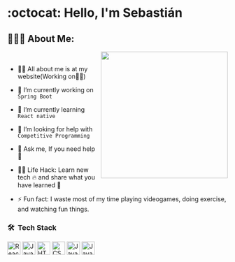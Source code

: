 <!-- <h1 align="center">Hello<img src="https://raw.githubusercontent.com/ABSphreak/ABSphreak/master/gifs/Hi.gif" width="30px"> I'm Software Engineer</h1> -->
<!-- 
<div align="center">
  <img src ="./banner.png" />
</div>
-->
# :octocat: Hello, I'm Sebastián
## 👨🏻‍💻 About Me:

<img  src="./programming.gif" height="290px" align="right" />
<br>

- 🙋‍♂️ All about me is at my website(Working on👷‍♂️) <!--**[My Website](https://jorneylopez.github.io/)**-->

- 🔭 I’m currently working on `Spring Boot`

- 🌱 I’m currently learning `React native`

- 🤔 I’m looking for help with `Competitive Programming`

- 💬 Ask me, If you need help 🚀

- 👨‍💻 Life Hack: Learn new tech :fire: and share what you have learned :tada:

- ⚡ Fun fact: I waste most of my time playing videogames, doing exercise, and watching fun things.


<h3> 🛠 &nbsp;Tech Stack</h3>

<img alt="React" src="https://img.shields.io/badge/React-20232A?style=for-the-badge&logo=react&logoColor=61DAFB" height="30px"/>
<img alt="Java" src="https://img.shields.io/badge/Java-20232A?style=for-the-badge&logo=java&logoColor=f44336" height="30px"/>
<img alt="HTML5" src="https://img.shields.io/badge/HTML5-E34F26?style=for-the-badge&logo=html5&logoColor=white" height="30px"/>
<img alt="CSS" src="https://img.shields.io/badge/CSS3-1572B6?style=for-the-badge&logo=css3&logoColor=white" height="30px"/>
<img alt="JavaScript" src="https://img.shields.io/badge/JavaScript-F7DF1E?style=for-the-badge&logo=javascript&logoColor=black" height="30px"/>
<img alt="Java" src="https://img.shields.io/badge/Java-f44336?style=for-the-badge&logo=java&logoColor=white" height="30px"/>

